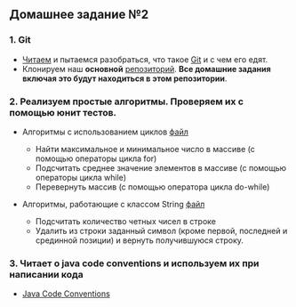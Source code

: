 ## Домашнее задание №2

### 1. Git
 * [Читаем](https://git-scm.com/book/ru/v2) и пытаемся разобраться, что такое [Git](https://git-scm.com/) и c чем его едят.
 * Клонируем наш **основной** [репозиторий](https://github.com/rxn1d/courses-2-2016). **Все домашние задания включая это
  будут находиться в этом репозитории**.

### 2. Реализуем простые алгоритмы. Проверяем их с помощью юнит тестов.
 * Алгоритмы с использованием циклов [файл](https://github.com/rxn1d/courses-2-2016/blob/master/module2/src/main/java/com/courses/spalah/HomeWorkLoops.java)
   * Найти максимальное и минимальное число в массиве (с помощью операторы цикла for)
   * Подсчитать среднее значение элементов в массиве (с помощью операторы цикла while)
   * Перевернуть массив (с помощью оператора цикла do-while)

 * Алгоритмы, работающие с классом String [файл](https://github.com/rxn1d/courses-2-2016/blob/master/module2/src/main/java/com/courses/spalah/HomeWorkStrings.java)
   * Подсчитать количество четных чисел в строке
   * Удалить из строки заданный символ (кроме первой, последней и срединной позиции) и вернуть получившуюся строку.

### 3. Читает о java code conventions и используем их при написании кода
 * [Java Code Conventions](http://www.oracle.com/technetwork/java/codeconventions-150003.pdf)